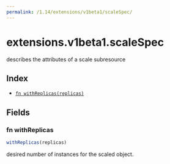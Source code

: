 ```yaml
---
permalink: /1.14/extensions/v1beta1/scaleSpec/
---
```


# extensions.v1beta1.scaleSpec

describes the attributes of a scale subresource

## Index

* [`fn withReplicas(replicas)`](#fn-withreplicas)

## Fields

### fn withReplicas

```ts
withReplicas(replicas)
```

desired number of instances for the scaled object.